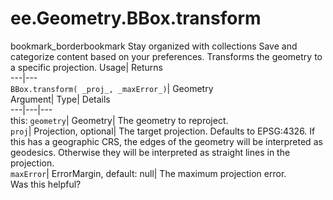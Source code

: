  
#  ee.Geometry.BBox.transform 
bookmark_borderbookmark Stay organized with collections  Save and categorize content based on your preferences.
Transforms the geometry to a specific projection. 
Usage| Returns  
---|---  
`BBox.transform( _proj_, _maxError_)`| Geometry  
Argument| Type| Details  
---|---|---  
this: `geometry`| Geometry| The geometry to reproject.  
`proj`| Projection, optional| The target projection. Defaults to EPSG:4326. If this has a geographic CRS, the edges of the geometry will be interpreted as geodesics. Otherwise they will be interpreted as straight lines in the projection.  
`maxError`| ErrorMargin, default: null| The maximum projection error.  
Was this helpful?
